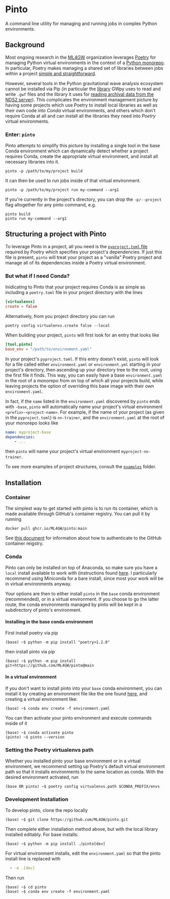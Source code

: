 # Pinto
A command line utility for managing and running jobs in complex Python environments.

## Background
Most ongoing research in the [ML4GW](https://github.com/ML4GW) organization leverages [Poetry](https://python-poetry.org/) for managing Python virtual environments in the context of a [Python monorepo](https://medium.com/opendoor-labs/our-python-monorepo-d34028f2b6fa). In particular, Poetry makes managing a shared set of libraries between jobs within a project [simple and straightforward](https://python-poetry.org/docs/dependency-specification/#path-dependencies).

However, several tools in the Python gravitational wave analysis ecosystem cannot be installed via Pip (in particular the [library](https://anaconda.org/conda-forge/python-ldas-tools-framecpp/) GWpy uses to read and write `.gwf` files and the library it uses for [reading archival data from the NDS2 server](https://anaconda.org/conda-forge/python-nds2-client)). This complicates the environment management picture by having some projects which use Poetry to install local libraries as well as their own code into _Conda_ virtual environments, and others which don't require Conda at all and can install all the libraries they need into _Poetry_ virtual environments.

### Enter: `pinto`
Pinto  attempts to simplify this picture by installing a single tool in the base Conda environment which can dynamically detect whether a project requires Conda, create the appropriate virtual environment, and install all necessary libraries into it.

```console
pinto -p /path/to/my/project build
```

It can then be used to run jobs inside of that virtual environment.

```console
pinto -p /path/to/my/project run my-command --arg1
```

If you're currently in the project's directory, you can drop the `-p/--project` flag altogether for any pinto command, e.g.

```console
pinto build
pinto run my-command --arg1
```

## Structuring a project with Pinto
To leverage Pinto in a project, all you need is the [`pyproject.toml` file](https://python-poetry.org/docs/pyproject/) required by Poetry which specifies your project's dependencies. If just this file is present, `pinto` will treat your project as a "vanilla" Poetry project and manage all of its dependencies inside a Poetry virtual environment.

### But what if I need Conda?
Inidicating to Pinto that your project requires Conda is as simple as including a `poetry.toml` file in your project directory with the lines

```toml
[virtualenvs]
create = false
```

Alternatively, from you project directory you can run

```console
poetry config virtualenvs.create false --local
```

When building your project, `pinto` will first look for an entry that looks like

```toml
[tool.pinto]
base_env = "/path/to/environment.yaml"
```

In your project's `pyproject.toml`. If this entry doesn't exist, `pinto` will look for a file called either `environment.yaml` or `environment.yml` starting in your project's directory, then ascending up your directory tree to the root, using the first file it finds. This way, you can easily have a base `environment.yaml` in the root of a monorepo from on top of which all your projects build, while leaving projects the option of overriding this base image with their own `environment.yaml`.

In fact, if the `name` listed in the `environment.yaml` discovered by `pinto` ends with `-base`, `pinto` will automatically name your project's virtual environment `<prefix>-<project-name>`. For example, if the name of your project (as given in the `pyproject.toml`) is `nn-trainer`, and the `environment.yaml` at the root of your monorepo looks like

```yaml
name: myproject-base
dependencies:
    - ...
```

then `pinto` will name your project's virtual environment `myproject-nn-trainer`.

To see more examples of project structures, consult the [`examples`](./examples) folder.


## Installation
### Container
The simplest way to get started with pinto is to run its container, which is made available through GitHub's container registry. You can pull it by running
```
docker pull ghcr.io/ML4GW/pinto:main
```
See [this document](https://docs.github.com/en/packages/working-with-a-github-packages-registry/working-with-the-container-registry#authenticating-to-the-container-registry) for information about how to authenticate to the GitHub container reigstry.

### Conda
Pinto can only be installed on top of Anaconda, so make sure you have a `local` install available to work with (instructions found [here](https://docs.conda.io/projects/conda/en/latest/user-guide/install/index.html). I particularly recommend using Miniconda for a bare install, since most your work will be in virtual environments anyway.

Your options are then to either install `pinto` in the `base` conda environment (recommended), or in a virtual environment. If you choose to go the latter route, the conda environments managed by pinto will be kept in a subdirectory of pinto's environment.

#### Installing in the base conda environment
First install poetry via pip
```console
(base) ~$ python -m pip install "poetry>1.2.0"
```
then install pinto via pip
```console
(base) ~$ python -m pip install git+https://github.com/ML4GW/pinto@main
```

#### In a virtual environment
If you don't want to install pinto into your `base` conda environment, you can install it by creating an environment file like the one found [here](./environment.yaml), and creating a virtual environment like:
```console
(base) ~$ conda env create -f environment.yaml
```
You can then activate your pinto environment and execute commands inside of it
```console
(base) ~$ conda activate pinto
(pinto) ~$ pinto --version
```

### Setting the Poetry virtualenvs path
Whether you installed pinto your base environment or in a virtual environment, we recommend setting up Poetry's default virtual environment path so that it installs environments to the same location as conda. With the desired environment activated, run
```console
(base OR pinto) ~$ poetry config virtualenvs.path $CONDA_PREFIX/envs
```

### Development Installation
To develop pinto, clone the repo locally
```console
(base) ~$ git clone https://github.com/ML4GW/pinto.git
```
Then complete either installation method above, but with the local library installed editably. For base installs:
```console
(base) ~$ python -m pip install ./pinto[dev]
```

For virtual environment installs, edit the `environment.yaml` so that the pinto install line is replaced with
```yaml
  - -e .[dev]
```
Then run
```console
(base) ~$ cd pinto
(base) ~$ conda env create -f environment.yaml
```
